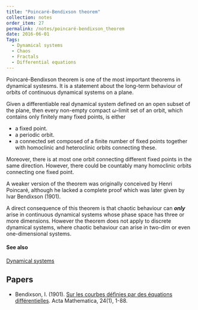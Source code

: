```yaml
---
title: "Poincaré-Bendixson theorem"
collection: notes
order_item: 27
permalink: /notes/poincaré-bendixson_theorem
date: 2016-06-01
Tags:
  - Dynamical systems
  - Chaos
  - Fractals
  - Differential equations
---
```


Poincaré-Bendixson theorem is one of the most important theorems in dynamical systesms. It is a statement about the long-term behaviour of orbits of continuous dynamical systems on a plane.

Given a differentiable real dynamical system defined on an open subset of the plane, then every non-empty compact $\omega$-limit set of an orbit, which contains only finitely many fixed points, is either
* a fixed point.
* a periodic orbit.
* a connected set composed of a finite number of fixed points together with homoclinic and heteroclinic orbits connecting these.

Moreover, there is at most one orbit connecting different fixed points in the same direction. However, there could be countably many homoclinic orbits connecting one fixed point.

A weaker version of the theorem was originally conceived by Henri Poincaré, although he lacked a complete proof which was later given by Ivar Bendixson (1901).

A direct consequence of this theorem is that chaotic behaviour can ***only*** arise in continuous dynamical systems whose phase space has three or more dimensions. However the theorem does not apply to discrete dynamical systems, where chaotic behaviour can arise in two-dim or even one-dimensional systems.


#### See also
[Dynamical systems](/notes/dynamical_systems)




## Papers
* Bendixson, I. (1901). [Sur les courbes définies par des équations différentielles](http://www.springerlink.com/index/FK25752882643H24.pdf). Acta Mathematica, 24(1), 1-88.




